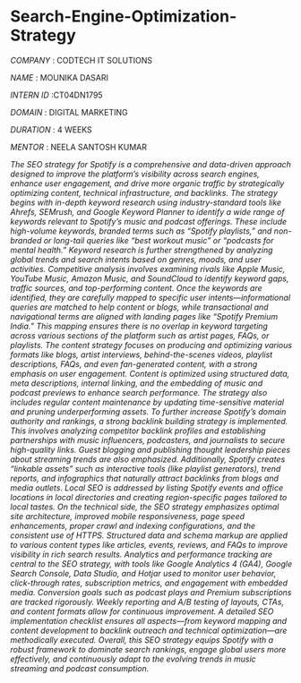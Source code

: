 # Search-Engine-Optimization-Strategy

*COMPANY* : CODTECH IT SOLUTIONS

*NAME* : MOUNIKA DASARI

*INTERN ID* :CT04DN1795

*DOMAIN* : DIGITAL MARKETING

*DURATION* : 4 WEEKS

*MENTOR* : NEELA SANTOSH KUMAR

*The SEO strategy for Spotify is a comprehensive and data-driven approach designed to improve the platform’s visibility across search engines, enhance user engagement, and drive more organic traffic by strategically optimizing content, technical infrastructure, and backlinks. The strategy begins with in-depth keyword research using industry-standard tools like Ahrefs, SEMrush, and Google Keyword Planner to identify a wide range of keywords relevant to Spotify’s music and podcast offerings. These include high-volume keywords, branded terms such as “Spotify playlists,” and non-branded or long-tail queries like “best workout music” or “podcasts for mental health.” Keyword research is further strengthened by analyzing global trends and search intents based on genres, moods, and user activities. Competitive analysis involves examining rivals like Apple Music, YouTube Music, Amazon Music, and SoundCloud to identify keyword gaps, traffic sources, and top-performing content. Once the keywords are identified, they are carefully mapped to specific user intents—informational queries are matched to help content or blogs, while transactional and navigational terms are aligned with landing pages like “Spotify Premium India.” This mapping ensures there is no overlap in keyword targeting across various sections of the platform such as artist pages, FAQs, or playlists. The content strategy focuses on producing and optimizing various formats like blogs, artist interviews, behind-the-scenes videos, playlist descriptions, FAQs, and even fan-generated content, with a strong emphasis on user engagement. Content is optimized using structured data, meta descriptions, internal linking, and the embedding of music and podcast previews to enhance search performance. The strategy also includes regular content maintenance by updating time-sensitive material and pruning underperforming assets. To further increase Spotify’s domain authority and rankings, a strong backlink building strategy is implemented. This involves analyzing competitor backlink profiles and establishing partnerships with music influencers, podcasters, and journalists to secure high-quality links. Guest blogging and publishing thought leadership pieces about streaming trends are also emphasized. Additionally, Spotify creates “linkable assets” such as interactive tools (like playlist generators), trend reports, and infographics that naturally attract backlinks from blogs and media outlets. Local SEO is addressed by listing Spotify events and office locations in local directories and creating region-specific pages tailored to local tastes. On the technical side, the SEO strategy emphasizes optimal site architecture, improved mobile responsiveness, page speed enhancements, proper crawl and indexing configurations, and the consistent use of HTTPS. Structured data and schema markup are applied to various content types like articles, events, reviews, and FAQs to improve visibility in rich search results. Analytics and performance tracking are central to the SEO strategy, with tools like Google Analytics 4 (GA4), Google Search Console, Data Studio, and Hotjar used to monitor user behavior, click-through rates, subscription metrics, and engagement with embedded media. Conversion goals such as podcast plays and Premium subscriptions are tracked rigorously. Weekly reporting and A/B testing of layouts, CTAs, and content formats allow for continuous improvement. A detailed SEO implementation checklist ensures all aspects—from keyword mapping and content development to backlink outreach and technical optimization—are methodically executed. Overall, this SEO strategy equips Spotify with a robust framework to dominate search rankings, engage global users more effectively, and continuously adapt to the evolving trends in music streaming and podcast consumption.*



